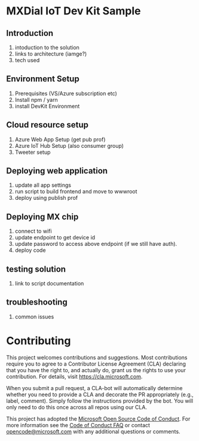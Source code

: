 # MXDial IoT Dev Kit Sample

## Introduction
1. intoduction to the solution
1. links to architecture (iamge?)
1. tech used

## Environment Setup
1. Prerequisites (VS/Azure subscription etc)
1. Install npm / yarn
1. install DevKit Environment

## Cloud resource setup
1. Azure Web App Setup (get pub prof)
1. Azure IoT Hub Setup (also consumer group)
1. Tweeter setup

## Deploying web application
1. update all app settings
1. run script to build frontend and move to wwwroot
1. deploy using publish prof

## Deploying MX chip 
1. connect to wifi
1. update endpoint to get device id
1. update password to access above endpoint (if we still have auth).
1. deploy code

## testing solution
1. link to script documentation

## troubleshooting
1. common issues






# Contributing

This project welcomes contributions and suggestions.  Most contributions require you to agree to a
Contributor License Agreement (CLA) declaring that you have the right to, and actually do, grant us
the rights to use your contribution. For details, visit https://cla.microsoft.com.

When you submit a pull request, a CLA-bot will automatically determine whether you need to provide
a CLA and decorate the PR appropriately (e.g., label, comment). Simply follow the instructions
provided by the bot. You will only need to do this once across all repos using our CLA.

This project has adopted the [Microsoft Open Source Code of Conduct](https://opensource.microsoft.com/codeofconduct/).
For more information see the [Code of Conduct FAQ](https://opensource.microsoft.com/codeofconduct/faq/) or
contact [opencode@microsoft.com](mailto:opencode@microsoft.com) with any additional questions or comments.
